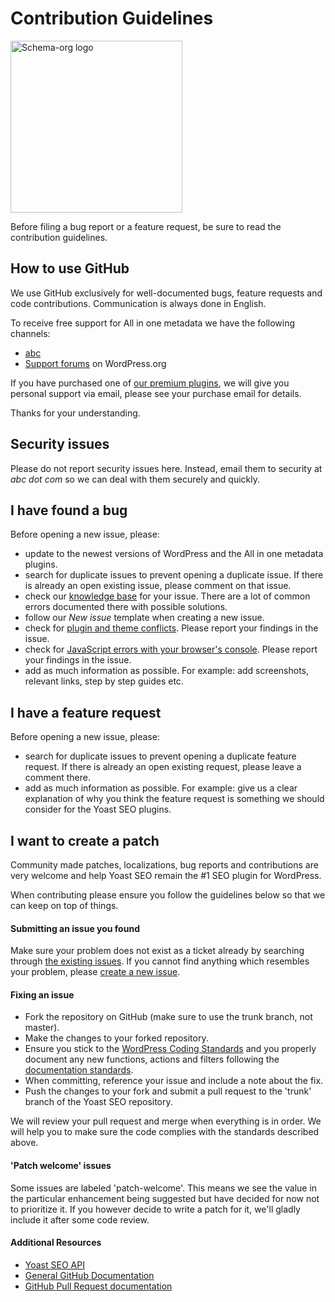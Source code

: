 # Contribution Guidelines
<img src="https://blog.datacite.org/images/2016/12/schema-org.png" alt="Schema-org logo" width="275px">

Before filing a bug report or a feature request, be sure to read the contribution guidelines.

## How to use GitHub
We use GitHub exclusively for well-documented bugs, feature requests and code contributions. Communication is always done in English.

To receive free support for All in one metadata we have the following channels:
* [abc](https://abc.com)
* [Support forums](https://abc.com) on WordPress.org

If you have purchased one of [our premium plugins](https://abc.com), we will give you personal support via email, please see your purchase email for details.


Thanks for your understanding.

## Security issues
Please do not report security issues here. Instead, email them to security at *abc dot com* so we can deal with them securely and quickly.

## I have found a bug
Before opening a new issue, please:
* update to the newest versions of WordPress and the All in one metadata plugins.
* search for duplicate issues to prevent opening a duplicate issue. If there is already an open existing issue, please comment on that issue.
* check our [knowledge base](https://abc.com) for your issue. There are a lot of common errors documented there with possible solutions.
* follow our _New issue_ template when creating a new issue.
* check for [plugin and theme conflicts](https://yoa.st/1y2). Please report your findings in the issue.
* check for [JavaScript errors with your browser's console](https://yoa.st/1y3). Please report your findings in the issue.
* add as much information as possible. For example: add screenshots, relevant links, step by step guides etc.

## I have a feature request
Before opening a new issue, please:
* search for duplicate issues to prevent opening a duplicate feature request. If there is already an open existing request, please leave a comment there.
* add as much information as possible. For example: give us a clear explanation of why you think the feature request is something we should consider for the Yoast SEO plugins.

## I want to create a patch
Community made patches, localizations, bug reports and contributions are very welcome and help Yoast SEO remain the #1 SEO plugin for WordPress.

When contributing please ensure you follow the guidelines below so that we can keep on top of things.

#### Submitting an issue you found
Make sure your problem does not exist as a ticket already by searching through [the existing issues](https://github.com/Yoast/wordpress-seo/issues). If you cannot find anything which resembles your problem, please [create a new issue](https://github.com/Yoast/wordpress-seo/issues/new).

#### Fixing an issue

* Fork the repository on GitHub (make sure to use the trunk branch, not master).
* Make the changes to your forked repository.
* Ensure you stick to the [WordPress Coding Standards](https://make.wordpress.org/core/handbook/best-practices/coding-standards/) and you properly document any new functions, actions and filters following the [documentation standards](https://make.wordpress.org/core/handbook/best-practices/inline-documentation-standards/php/).
* When committing, reference your issue and include a note about the fix.
* Push the changes to your fork and submit a pull request to the 'trunk' branch of the Yoast SEO repository.

We will review your pull request and merge when everything is in order. We will help you to make sure the code complies with the standards described above.

#### 'Patch welcome' issues
Some issues are labeled 'patch-welcome'. This means we see the value in the particular enhancement being suggested but have decided for now not to prioritize it. If you however decide to write a patch for it, we'll gladly include it after some code review.

#### Additional Resources
* [Yoast SEO API](https://yoa.st/1y4)
* [General GitHub Documentation](https://help.github.com/)
* [GitHub Pull Request documentation](https://help.github.com/send-pull-requests/)
